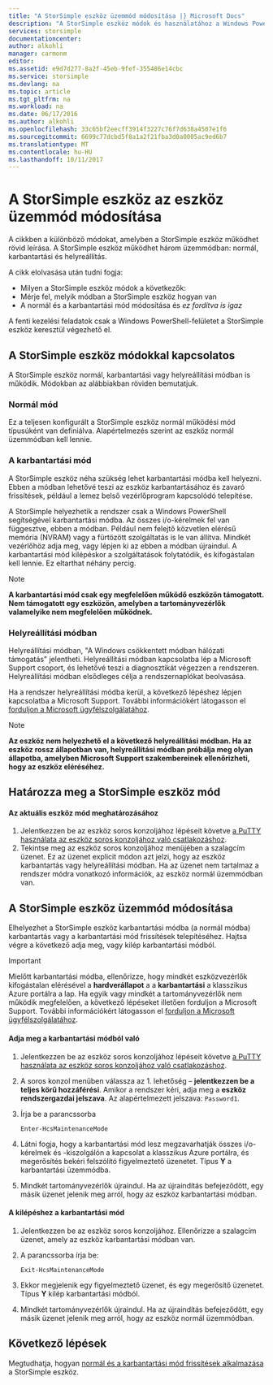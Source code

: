 ```yaml
---
title: "A StorSimple eszköz üzemmód módosítása |} Microsoft Docs"
description: "A StorSimple eszköz módok és használatához a Windows PowerShell-lel módosíthatja eszköz módját ismerteti."
services: storsimple
documentationcenter: 
author: alkohli
manager: carmonm
editor: 
ms.assetid: e9d7d277-8a2f-45eb-9fef-355486e14cbc
ms.service: storsimple
ms.devlang: na
ms.topic: article
ms.tgt_pltfrm: na
ms.workload: na
ms.date: 06/17/2016
ms.author: alkohli
ms.openlocfilehash: 33c65bf2eecff3914f3227c76f7d638a4507e1f6
ms.sourcegitcommit: 6699c77dcbd5f8a1a2f21fba3d0a0005ac9ed6b7
ms.translationtype: MT
ms.contentlocale: hu-HU
ms.lasthandoff: 10/11/2017
---
```

# <a name="change-the-device-mode-on-your-storsimple-device"></a>A StorSimple eszköz az eszköz üzemmód módosítása
A cikkben a különböző módokat, amelyben a StorSimple eszköz működhet rövid leírása. A StorSimple eszköz működhet három üzemmódban: normál, karbantartási és helyreállítás. 

A cikk elolvasása után tudni fogja:

* Milyen a StorSimple eszköz módok a következők:
* Mérje fel, melyik módban a StorSimple eszköz hogyan van
* A normál és a karbantartási mód módosítása és *ez fordítva is igaz*

A fenti kezelési feladatok csak a Windows PowerShell-felületet a StorSimple eszköz keresztül végezhető el.

## <a name="about-storsimple-device-modes"></a>A StorSimple eszköz módokkal kapcsolatos
A StorSimple eszköz normál, karbantartási vagy helyreállítási módban is működik. Módokban az alábbiakban röviden bemutatjuk.

### <a name="normal-mode"></a>Normál mód
Ez a teljesen konfigurált a StorSimple eszköz normál működési mód típusúként van definiálva. Alapértelmezés szerint az eszköz normál üzemmódban kell lennie.

### <a name="maintenance-mode"></a>A karbantartási mód
A StorSimple eszköz néha szükség lehet karbantartási módba kell helyezni. Ebben a módban lehetővé teszi az eszköz karbantartásához és zavaró frissítések, például a lemez belső vezérlőprogram kapcsolódó telepítése.

A StorSimple helyezhetik a rendszer csak a Windows PowerShell segítségével karbantartási módba. Az összes i/o-kérelmek fel van függesztve, ebben a módban. Például nem felejtő közvetlen elérésű memória (NVRAM) vagy a fürtözött szolgáltatás is le van állítva. Mindkét vezérlőhöz adja meg, vagy lépjen ki az ebben a módban újraindul. A karbantartási mód kilépéskor a szolgáltatások folytatódik, és kifogástalan kell lennie. Ez eltarthat néhány percig.

> [!NOTE]
> **A karbantartási mód csak egy megfelelően működő eszközön támogatott. Nem támogatott egy eszközön, amelyben a tartományvezérlők valamelyike nem megfelelően működnek.**
> </br>
> 
> 

### <a name="recovery-mode"></a>Helyreállítási módban
Helyreállítási módban, "A Windows csökkentett módban hálózati támogatás" jelentheti. Helyreállítási módban kapcsolatba lép a Microsoft Support csoport, és lehetővé teszi a diagnosztikát végezzen a rendszeren. Helyreállítási módban elsődleges célja a rendszernaplókat beolvasása.

Ha a rendszer helyreállítási módba kerül, a következő lépéshez lépjen kapcsolatba a Microsoft Support. További információkért látogasson el [forduljon a Microsoft ügyfélszolgálatához](storsimple-contact-microsoft-support.md).

> [!NOTE]
> **Az eszköz nem helyezhető el a következő helyreállítási módban. Ha az eszköz rossz állapotban van, helyreállítási módban próbálja meg olyan állapotba, amelyben Microsoft Support szakembereinek ellenőrizheti, hogy az eszköz eléréséhez.**
> 
> 

## <a name="determine-storsimple-device-mode"></a>Határozza meg a StorSimple eszköz mód
#### <a name="to-determine-the-current-device-mode"></a>Az aktuális eszköz mód meghatározásához
1. Jelentkezzen be az eszköz soros konzoljához lépéseit követve [a PuTTY használata az eszköz soros konzoljához való csatlakozáshoz](storsimple-deployment-walkthrough.md#use-putty-to-connect-to-the-device-serial-console).
2. Tekintse meg az eszköz soros konzoljához menüjében a szalagcím üzenet. Ez az üzenet explicit módon azt jelzi, hogy az eszköz karbantartás vagy helyreállítási módban. Ha az üzenet nem tartalmaz a rendszer módra vonatkozó információk, az eszköz normál üzemmódban van.

## <a name="change-the-storsimple-device-mode"></a>A StorSimple eszköz üzemmód módosítása
Elhelyezhet a StorSimple eszköz karbantartási módba (a normál módba) karbantartás vagy a karbantartási mód frissítések telepítéséhez. Hajtsa végre a következő adja meg, vagy kilép karbantartási módból.

> [!IMPORTANT]
> Mielőtt karbantartási módba, ellenőrizze, hogy mindkét eszközvezérlők kifogástalan elérésével a **hardverállapot** a a **karbantartási** a klasszikus Azure portálra a lap. Ha egyik vagy mindkét a tartományvezérlők nem működik megfelelően, a következő lépéseket illetően forduljon a Microsoft Support. További információkért látogasson el [forduljon a Microsoft ügyfélszolgálatához](storsimple-contact-microsoft-support.md).
> 
> 

#### <a name="to-enter-maintenance-mode"></a>Adja meg a karbantartási módból való
1. Jelentkezzen be az eszköz soros konzoljához lépéseit követve [a PuTTY használata az eszköz soros konzoljához való csatlakozáshoz](storsimple-deployment-walkthrough.md#use-putty-to-connect-to-the-device-serial-console).
2. A soros konzol menüben válassza az 1. lehetőség – **jelentkezzen be a teljes körű hozzáférési**. Amikor a rendszer kéri, adja meg a **eszköz rendszergazdai jelszava**. Az alapértelmezett jelszava: `Password1`.
3. Írja be a parancssorba 
   
    `Enter-HcsMaintenanceMode`
4. Látni fogja, hogy a karbantartási mód lesz megzavarhatják összes i/o-kérelmek és -kiszolgálón a kapcsolat a klasszikus Azure portálra, és megerősítés bekéri felszólító figyelmeztető üzenetet. Típus **Y** a karbantartási üzemmódba.
5. Mindkét tartományvezérlők újraindul. Ha az újraindítás befejeződött, egy másik üzenet jelenik meg arról, hogy az eszköz karbantartási módban.

#### <a name="to-exit-maintenance-mode"></a>A kilépéshez a karbantartási mód
1. Jelentkezzen be az eszköz soros konzoljához. Ellenőrizze a szalagcím üzenet, amely az eszköz karbantartási módban van.
2. A parancssorba írja be:
   
    `Exit-HcsMaintenanceMode`
3. Ekkor megjelenik egy figyelmeztető üzenet, és egy megerősítő üzenetet. Típus **Y** kilép karbantartási módból.
4. Mindkét tartományvezérlők újraindul. Ha az újraindítás befejeződött, egy másik üzenet jelenik meg arról, hogy az eszköz normál üzemmódban.

## <a name="next-steps"></a>Következő lépések
Megtudhatja, hogyan [normál és a karbantartási mód frissítések alkalmazása](storsimple-update-device.md) a StorSimple eszköz.


